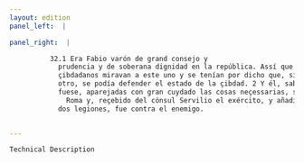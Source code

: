 ```yaml
---
layout: edition
panel_left:  |

panel_right:  |

          32.1 Era Fabio varón de grand consejo y
            prudencia y de soberana dignidad en la república. Assí que en aquel tiempo todos los
            çibdadanos miravan a este uno y se tenían por dicho que, siendo él capitán y ningún
            otro, se podía defender el estado de la çibdad. 2 Y él, sabiendo que assí
            fuese, aparejadas con gran cuydado las cosas neçessarias, salió de
              Roma y, reçebido del cónsul Servilio el exército, y añadidas
            dos legiones, fue contra el enemigo.
        

---
```



    Technical Description
